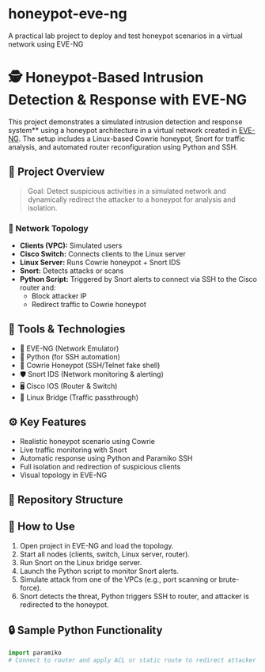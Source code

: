 # honeypot-eve-ng
A practical lab project to deploy and test honeypot scenarios in a virtual network using EVE-NG

# 🕵️ Honeypot-Based Intrusion Detection & Response with EVE-NG

This project demonstrates a simulated intrusion detection and response system** using a honeypot architecture in a virtual network created in [EVE-NG](https://www.eve-ng.net/). The setup includes a Linux-based Cowrie honeypot, Snort for traffic analysis, and automated router reconfiguration using Python and SSH.

## 📌 Project Overview

> Goal: Detect suspicious activities in a simulated network and dynamically redirect the attacker to a honeypot for analysis and isolation.

### 🧱 Network Topology

- **Clients (VPC):** Simulated users
- **Cisco Switch:** Connects clients to the Linux server
- **Linux Server:** Runs Cowrie honeypot + Snort IDS
- **Snort:** Detects attacks or scans
- **Python Script:** Triggered by Snort alerts to connect via SSH to the Cisco router and:
  - Block attacker IP
  - Redirect traffic to Cowrie honeypot

## 🧰 Tools & Technologies

- 🧪 EVE-NG (Network Emulator)
- 🐍 Python (for SSH automation)
- 🐚 Cowrie Honeypot (SSH/Telnet fake shell)
- 🛡 Snort IDS (Network monitoring & alerting)
- 🖥 Cisco IOS (Router & Switch)
- 🧱 Linux Bridge (Traffic passthrough)

## ⚙️ Key Features

- Realistic honeypot scenario using Cowrie
- Live traffic monitoring with Snort
- Automatic response using Python and Paramiko SSH
- Full isolation and redirection of suspicious clients
- Visual topology in EVE-NG

## 📁 Repository Structure


## 🚀 How to Use

1. Open project in EVE-NG and load the topology.
2. Start all nodes (clients, switch, Linux server, router).
3. Run Snort on the Linux bridge server.
4. Launch the Python script to monitor Snort alerts.
5. Simulate attack from one of the VPCs (e.g., port scanning or brute-force).
6. Snort detects the threat, Python triggers SSH to router, and attacker is redirected to the honeypot.

## 🔒 Sample Python Functionality

```python
import paramiko
# Connect to router and apply ACL or static route to redirect attacker

